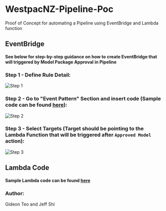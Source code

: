# WestpacNZ-Pipeline-Poc
Proof of Concept for automating a Pipeline using EventBridge and Lambda function

## EventBridge
#### See below for step-by-step guidance on how to create EventBridge that will triggered by Model Package Approval in Pipeline
### Step 1 - Define Rule Detail:
![Step 1](https://github.com/gidteo/WestpacNZ-Pipeline-Poc/blob/main/Images/EventB1.png)

### Step 2 - Go to "Event Pattern" Section and insert code (Sample code can be found [here](https://github.com/gidteo/WestpacNZ-Pipeline-Poc/blob/main/EventBridge_Pattern.json)):
![Step 2](https://github.com/gidteo/WestpacNZ-Pipeline-Poc/blob/main/Images/EventB2.png)

### Step 3 - Select Targets (Target should be pointing to the Lambda Function that will be triggered after `Approved Model` action):
![Step 3](https://github.com/gidteo/WestpacNZ-Pipeline-Poc/blob/main/Images/EventB3.png)

## Lambda Code
#### Sample Lambda code can be found [here](https://github.com/gidteo/WestpacNZ-Pipeline-Poc/blob/main/lambda_handler.py)


### Author: 
Gideon Teo and Jeff Shi
